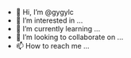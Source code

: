- 👋 Hi, I’m @gygylc
- 👀 I’m interested in ...
- 🌱 I’m currently learning ...
- 💞️ I’m looking to collaborate on ...
- 📫 How to reach me ...

<!---
gygylc/gygylc is a ✨ special ✨ repository because its `README.md` (this file) appears on your GitHub profile.
You can click the Preview link to take a look at your changes.
--->
